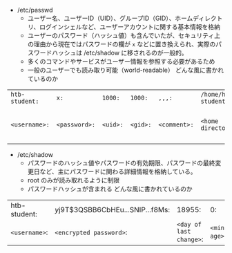 - /etc/passwd 
	- ユーザー名、ユーザーID（UID）、グループID（GID）、ホームディレクトリ、ログインシェルなど、ユーザーアカウントに関する基本情報を格納
	- ユーザーのパスワード（ハッシュ値）も含んでいたが、セキュリティ上の理由から現在ではパスワードの欄が `x` などに置き換えられ、実際のパスワードハッシュは /etc/shadow に移されるのが一般的。   
	- 多くのコマンドやサービスがユーザー情報を参照する必要があるため
	- 一般のユーザーでも読み取り可能（world-readable）
どんな風に書かれているのか

|                |               |          |          |              |                      |                                   |
| -------------- | ------------- | -------- | -------- | ------------ | -------------------- | --------------------------------- |
| `htb-student:` | `x:`          | `1000:`  | `1000:`  | `,,,:`       | `/home/htb-student:` | `/bin/bash`                       |
| `<username>:`  | `<password>:` | `<uid>:` | `<gid>:` | `<comment>:` | `<home directory>:`  | `<cmd executed after logging in>` |

- /etc/shadow
	- パスワードのハッシュ値やパスワードの有効期限、パスワードの最終変更日など、主にパスワードに関わる詳細情報を格納している。
	- root のみが読み取れるように制限
	- パスワードハッシュが含まれる
どんな風に書かれているのか

|               |                                   |                         |              |              |                     |                        |                      |                    |
| ------------- | --------------------------------- | ----------------------- | ------------ | ------------ | ------------------- | ---------------------- | -------------------- | ------------------ |
| htb-student:  | $y$j9T$3QSBB6CbHEu...SNIP...f8Ms: | 18955:                  | 0:           | 99999:       | 7:                  | :                      | :                    | :                  |
| `<username>`: | `<encrypted password>`:           | `<day of last change>`: | `<min age>`: | `<max age>`: | `<warning period>`: | `<inactivity period>`: | `<expiration date>`: | `<reserved field>` |
